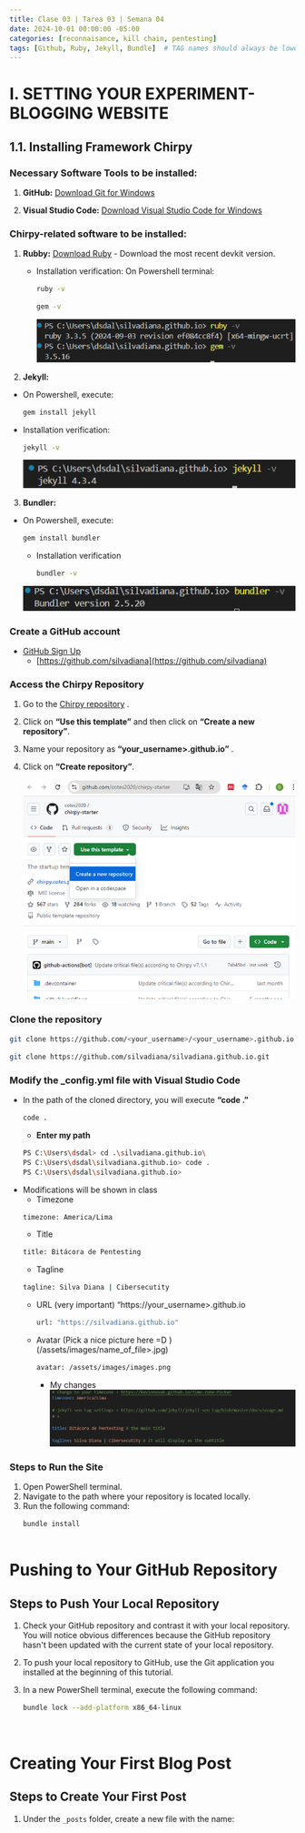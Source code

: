```yaml
---
title: Clase 03 | Tarea 03 | Semana 04
date: 2024-10-01 00:00:00 -05:00
categories: [reconnaisance, kill chain, pentesting]
tags: [Github, Ruby, Jekyll, Bundle]  # TAG names should always be lowercase
---
```


# I. SETTING YOUR EXPERIMENT-BLOGGING WEBSITE

## 1.1. Installing Framework Chirpy

### **Necessary Software Tools to be installed:**

1. **GitHub:** [Download Git for Windows](https://github.com/git-for-windows/git/releases/download/v2.46.2.windows.1/Git-2.46.2-64-bit.exe)
   
2. **Visual Studio Code:** [Download Visual Studio Code for Windows](https://code.visualstudio.com/docs/?dv=win64user)
    
   
### **Chirpy-related software to be installed:**
1. **Rubby:** [Download Ruby](https://rubyinstaller.org/) - Download the most recent devkit version.
    - Installation verification: On Powershell terminal:
      ```bash
      ruby -v
      ```    
      ```bash 
      gem -v
      ```    
      ![figura1](/assets/images/ruby_verification.png)

    
2. **Jekyll:** 
  - On Powershell, execute:
    ```bash
    gem install jekyll
    ```   
  - Installation verification:
    ```bash
    jekyll -v
    ```   
    ![figura1](/assets/images/jekyll_verification.png)


3. **Bundler:** 
  - On Powershell, execute:
    ```bash
    gem install bundler
    ```   

    - Installation verification
      ```bash
      bundler -v
      ```
    ![figura1](/assets/images/bundler_verification.png)


### **Create a GitHub account**
- [GitHub Sign Up](https://github.com/)
  - [https://github.com/silvadiana](https://github.com/silvadiana)



### **Access the Chirpy Repository**
1. Go to the [Chirpy repository](https://github.com/cotes2020/chirpy-starter) .
2. Click on **“Use this template”** and then click on **“Create a new repository”**.
3. Name your repository as **“your_username>.github.io”** .
4. Click on **“Create repository”**.

    ![figura1](/assets/images/template_chirpy.png)

### **Clone the repository**
```bash
git clone https://github.com/<your_username>/<your_username>.github.io.git
```

```bash
git clone https://github.com/silvadiana/silvadiana.github.io.git
```

### **Modify the _config.yml file with Visual Studio Code**
  -	In the path of the cloned directory, you will execute **“code .”**
      ```bash
      code .
      ```  
      - **Enter my path**
      ```bash
      PS C:\Users\dsdal> cd .\silvadiana.github.io\
      PS C:\Users\dsdal\silvadiana.github.io> code .
      PS C:\Users\dsdal\silvadiana.github.io>
      ```
  -	Modifications will be shown in class
    -	Timezone
      ```bash
      timezone: America/Lima
      ```
    -	Title
      ```bash
      title: Bitácora de Pentesting 
      ```
    -	Tagline
      ```bash
      tagline: Silva Diana | Cibersecutity 
      ```
    -	URL (very important) “https://your_username>.github.io
        ```bash
        url: "https://silvadiana.github.io"
        ```

    -	Avatar (Pick a nice picture here =D ) (/assets/images/name_of_file>.jpg)
        ```bash
        avatar: /assets/images/images.png 
        ```

        - My changes
          ![figura1](/assets/images/timezone_title_tag.png)
      

### Steps to Run the Site
1. Open PowerShell terminal.
2. Navigate to the path where your repository is located locally.
3. Run the following command:
   ```bash
   bundle install



# Pushing to Your GitHub Repository

## Steps to Push Your Local Repository
1. Check your GitHub repository and contrast it with your local repository. You will notice obvious differences because the GitHub repository hasn't been updated with the current state of your local repository.

2. To push your local repository to GitHub, use the Git application you installed at the beginning of this tutorial.

3. In a new PowerShell terminal, execute the following command:
   ```bash
   bundle lock --add-platform x86_64-linux




# Creating Your First Blog Post

## Steps to Create Your First Post
1. Under the `_posts` folder, create a new file with the name:
